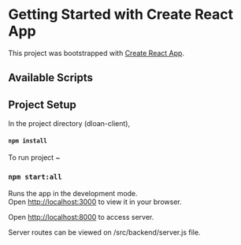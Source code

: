 # Getting Started with Create React App

This project was bootstrapped with [Create React App](https://github.com/facebook/create-react-app).

## Available Scripts

## Project Setup

In the project directory (dloan-client),

#### `npm install`

To run project ~

### `npm start:all`

Runs the app in the development mode.\
Open [http://localhost:3000](http://localhost:3000) to view it in your browser.

Open [http://localhost:8000](http://localhost:8000) to access server.

Server routes can be viewed on /src/backend/server.js file.


